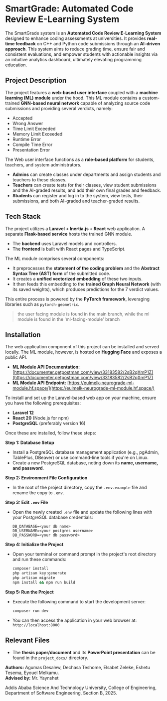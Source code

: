 # SmartGrade: Automated Code Review E-Learning System

The SmartGrade system is an **Automated Code Review E-Learning System** designed to enhance coding assessments at universities. It provides **real-time feedback** on C++ and Python code submissions through an **AI-driven approach**. This system aims to reduce grading time, ensure fair and consistent evaluations, and empower students with actionable insights via an intuitive analytics dashboard, ultimately elevating programming education.

## Project Description

The project features a **web-based user interface** coupled with a **machine learning (ML) module** under the hood. This ML module contains a custom-trained **GNN-based neural network** capable of analyzing source code submissions and providing several verdicts, namely:

* Accepted
* Wrong Answer
* Time Limit Exceeded
* Memory Limit Exceeded
* Runtime Error
* Compile Time Error
* Presentation Error

The Web user interface functions as a **role-based platform** for students, teachers, and system administrators.

* **Admins** can create classes under departments and assign students and teachers to these classes.
* **Teachers** can create tests for their classes, view student submissions and the AI-graded results, and add their own final grades and feedback.
* **Students** can register and log in to the system, view tests, their submissions, and both AI-graded and teacher-graded results.

## Tech Stack

The project utilizes a **Laravel + Inertia.js + React** web application. A separate **Flask-based service** hosts the trained GNN module.

* The **backend** uses Laravel models and controllers.
* The **frontend** is built with React pages and TypeScript.

The ML module comprises several components:
* It preprocesses the **statement of the coding problem** and the **Abstract Syntax Tree (AST) form** of the submitted code.
* It creates a **unified vectorized embedding** of these two inputs.
* It then feeds this embedding to the **trained Graph Neural Network** (with its saved weights), which produces predictions for the 7 verdict values.

This entire process is powered by the **PyTorch framework**, leveraging libraries such as `pytorch-geometric`.

> the user facing module is found in the main branch, while the ml module is found in the 'ml-facing-module' branch

## Installation

The web application component of this project can be installed and served locally. The ML module, however, is hosted on **Hugging Face** and exposes a public API.

* **ML Module API Documentation:** [https://documenter.getpostman.com/view/33183582/2sB2qXmP1Z](https://documenter.getpostman.com/view/33183582/2sB2qXmP1Z)
* **ML Module API Endpoint:** [https://eulmelk-neurograde-ml-module.hf.space/](https://eulmelk-neurograde-ml-module.hf.space/)

To install and set up the Laravel-based web app on your machine, ensure you have the following prerequisites:

* **Laravel 12**
* **React 20** (Node.js for npm)
* **PostgreSQL** (preferably version 16)

Once these are installed, follow these steps:

**Step 1: Database Setup**
* Install a PostgreSQL database management application (e.g., pgAdmin, TablePlus, DBeaver) or use command-line tools if you're on Linux.
* Create a new PostgreSQL database, noting down its **name, username, and password**.

**Step 2: Environment File Configuration**
* In the root of the project directory, copy the `.env.example` file and rename the copy to `.env`.

**Step 3: Edit `.env` File**
* Open the newly created `.env` file and update the following lines with your PostgreSQL database credentials:

    ```env
    DB_DATABASE=<your db name>
    DB_USERNAME=<your postgres username>
    DB_PASSWORD=<your db password>
    ```

**Step 4: Initialize the Project**
* Open your terminal or command prompt in the project's root directory and run these commands:

    ```sh
    composer install
    php artisan key:generate
    php artisan migrate
    npm install && npm run build
    ```

**Step 5: Run the Project**
* Execute the following command to start the development server:

    ```sh
    composer run dev
    ```

* You can then access the application in your web browser at: `http://localhost:8000`

## Relevant Files

* The **thesis paper/document** and its **PowerPoint presentation** can be found in the `project_docs/` directory.

**Authors:**
Agumas Desalew, Dechasa Teshome, Elsabet Zeleke, Eshetu Tesema, Eyouel Melkamu. \
**Advised by:** Mr. Yaynshet

Addis Ababa Science And Technology University, College of Engineering, Department of Software Engineering, Section B, 2025.
